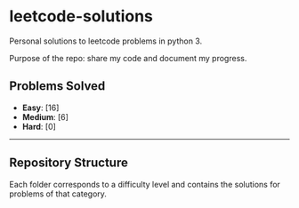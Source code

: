 # leetcode-solutions

Personal solutions to leetcode problems in python 3.

Purpose of the repo: share my code and document my progress.

## Problems Solved

- **Easy**: [16]  <!-- Placeholder for Easy problems count -->
- **Medium**: [6] <!-- Placeholder for Medium problems count -->
- **Hard**: [0]   <!-- Placeholder for Hard problems count -->

---

## Repository Structure

Each folder corresponds to a difficulty level and contains the solutions for problems of that category.


